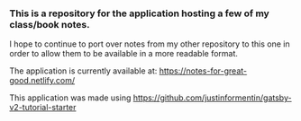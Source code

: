 ### This is a repository for the application hosting a few of my class/book notes.

I hope to continue to port over notes from my other repository to this one in order to allow them to be available in a more readable format.

The application is currently available at: https://notes-for-great-good.netlify.com/

This application was made using https://github.com/justinformentin/gatsby-v2-tutorial-starter
